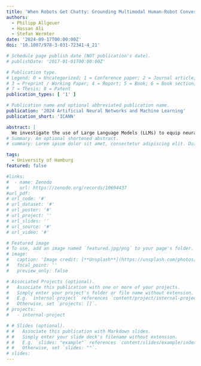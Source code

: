 ```yaml
---
title: 'When Robots Get Chatty: Grounding Multimodal Human-Robot Conversation and Collaboration'
authors:
  - Philipp Allgeuer
  - Hassan Ali
  - Stefan Wermter
date: '2024-09-17T00:00:00Z'
doi: '10.1007/978-3-031-72341-4_21'

# Schedule page publish date (NOT publication's date).
# publishDate: '2017-01-01T00:00:00Z'

# Publication type.
# Legend: 0 = Uncategorized; 1 = Conference paper; 2 = Journal article;
# 3 = Preprint / Working Paper; 4 = Report; 5 = Book; 6 = Book section;
# 7 = Thesis; 8 = Patent
publication_types: [ '1' ]

# Publication name and optional abbreviated publication name.
publication: '2024 Artificial Neural Networks and Machine Learning'
publication_short: 'ICANN'

abstract: |
  We investigate the use of Large Language Models (LLMs) to equip neural robotic agents with human-like social and cognitive competencies, for the purpose of open-ended human-robot conversation and collaboration. We introduce a modular and extensible methodology for grounding an LLM with the sensory perceptions and capabilities of a physical robot, and integrate multiple deep learning models throughout the architecture in a form of system integration. The integrated models encompass various functions such as speech recognition, speech generation, open-vocabulary object detection, human pose estimation, and gesture detection, with the LLM serving as the central text-based coordinating unit. The qualitative and quantitative results demonstrate the huge potential of LLMs in providing emergent cognition and interactive language-oriented control of robots in a natural and social manner. 
# Summary. An optional shortened abstract.
# summary: Lorem ipsum dolor sit amet, consectetur adipiscing elit. Duis posuere tellus ac convallis placerat.

tags:
  - University of Hamburg
featured: false

#links:
#  - name: Zenodo
#    url: https://zenodo.org/records/10694437
#url_pdf: 
# url_code: '#'
# url_dataset: '#'
# url_poster: '#'
# url_project: ''
# url_slides: ''
# url_source: '#'
# url_video: '#'

# Featured image
# To use, add an image named `featured.jpg/png` to your page's folder.
# image:
#   caption: 'Image credit: [**Unsplash**](https://unsplash.com/photos/s9CC2SKySJM)'
#   focal_point: ''
#   preview_only: false

# Associated Projects (optional).
#   Associate this publication with one or more of your projects.
#   Simply enter your project's folder or file name without extension.
#   E.g. `internal-project` references `content/project/internal-project/index.md`.
#   Otherwise, set `projects: []`.
# projects:
#   - internal-project

# # Slides (optional).
# #   Associate this publication with Markdown slides.
# #   Simply enter your slide deck's filename without extension.
# #   E.g. `slides: "example"` references `content/slides/example/index.md`.
# #   Otherwise, set `slides: ""`.
# slides:
---
```

